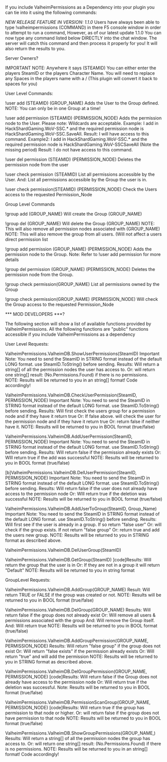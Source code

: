 If you include ValheimPermissions as a Dependency into your plugin you can tie into it using the following commands:

*NEW RELEASE FEATURE IN VERSION: 1.1.0*
Users have always been able to type !valheimpermissions (COMMAND) in there F5 console window in order to attempt to run a command, However, as of our latest update 1.1.0 You can now type any command listed below DIRECTLY into the chat window.  The server will catch this command and then process it properly for you!  It will also return the results to you.

Server Owners?


IMPORTANT NOTE: Anywhere it says (STEAMID) You can either enter the players SteamID or the players Character Name. You will need to replace any Spaces in the players name with a / (This plugin will convert it back to spaces for you)

User Level Commands:

!user add (STEAMID) (GROUP_NAME)
Adds the User to the Group defined.
NOTE: You can only be in one Group at a time!

!user add permission (STEAMID) (PERMISSION_NODE)
Adds the permission node to the User.
Please note: Wildcards are acceptable.
Example: I add in HackShardGaming.WoV-SSC.* and the required permission node is HackShardGaming.WoV-SSC.SaveAll.
Result: I will have access to this command.
Example2: I add in HackShardGaming.WoV-SSC.* and the required permission node is HackShardGaming.WoV-SSCSaveAll (Note the missing period)
Result: I do not have access to this command.

!user del permission (STEAMID) (PERMISSION_NODE)
Deletes the permission node from the user

!user check permission (STEAMID)
List all permissions accessible by the User.
And: List all permissions accessible by the Group the user is in.

!user check permission(STEAMID) (PERMISSION_NODE)
Check the Users access to the requested Permission_Node

Group Level Commands

!group add (GROUP_NAME)
Will create the Group (GROUP_NAME)

!group del (GROUP_NAME)
Will delete the Group (GROUP_NAME)
NOTE: This will also remove all permission nodes associated with (GROUP_NAME)
NOTE: This will also remove the group from all users. (Will not affect a users direct permission list

!group add permission (GROUP_NAME) (PERMISSION_NODE)
Adds the permission node to the Group.
Note: Refer to !user add permission for more details

!group del permission (GROUP_NAME) (PERMISSION_NODE)
Deletes the permission node from the Group.

!group check permission(GROUP_NAME)
List all permissions owned by the Group

!group check permission(GROUP_NAME) (PERMISSION_NODE)
Will check the Group access to the requested Permission_Node

*** MOD DEVELOPERS ***?


The following section will show a list of available functions provided by ValheimPermissions. All the following functions are "public" functions accessible if you include ValheimPermissions as a dependency

User Level Requests:

ValheimPermissions.ValheimDB.ShowUserPermissions(SteamID)
Important Note: You need to send the SteamID in STRING format instead of the default LONG format. use SteamID.ToString() before sending.
Results: Will return a string[] of all the permission nodes the user has access to.
Or: will return one string[] result: (No.Permissions.Found) if there is no permissions.
NOTE: Results will be returned to you in an string[] format! Code accordingly!

ValheimPermissions.ValheimDB.CheckUserPermission(SteamID, PERMISSION_NODE)
Important Note: You need to send the SteamID in STRING format instead of the default LONG format. use SteamID.ToString() before sending.
Results: Will first check the users group for a permission node and if they have it return true
Or: If false above. will check the user for the permission node and if they have it return true
Or: return false if neither have it.
NOTE: Results will be returned to you in BOOL format (true/false)

ValheimPermissions.ValheimDB.AddUserPermission(SteamID, PERMISSION_NODE)
Important Note: You need to send the SteamID in STRING format instead of the default LONG format. use SteamID.ToString() before sending.
Results: Will return false if the permission already exists
Or: WIll return true if the add was successful
NOTE: Results will be returned to you in BOOL format (true/false)

[b]ValheimPermissions.ValheimDB.DelUserPermission(SteamID, PERMISSION_NODE)
Important Note: You need to send the SteamID in STRING format instead of the default LONG format. use SteamID.ToString() before sending.
Results: Will return false if the user does not already have access to the permission node
Or: WIll return true if the deletion was successful
NOTE: Results will be returned to you in BOOL format (true/false)

ValheimPermissions.ValheimDB.AddUserToGroup(SteamID, Group_Name)
Important Note: You need to send the SteamID in STRING format instead of the default LONG format. use SteamID.ToString() before sending.
Results: Will first see if the user is already in a group. If so return "false user"
Or: will check if the group exists. If not return "false group"
Or: return true and add the users new group.
NOTE: Results will be returned to you in STRING format as described above.

ValheimPermissions.ValheimDB.DelUserGroup(SteamID)


ValheimPermissions.ValheimDB.GetGroup(SteamID)
]code]Results: Will return the group that the user is in
Or: If they are not in a group it will return "Default"
NOTE: Results will be returned to you in string format

GroupLevel Requests:

ValheimPermissions.ValheimDB.AddGroup(GROUP_NAME)
Result: Will return TRUE or FALSE if the group was created or not.
NOTE: Results will be returned to you in BOOL format (true/false)

ValheimPermissions.ValheimDB.DelGroup(GROUP_NAME)
Results: Will return false if the group does not already exist
Or: Will remove all users & permissions associated with the group
And: Will remove the Group itself.
And: Will return true
NOTE: Results will be returned to you in BOOL format (true/false)

ValheimPermissions.ValheimDB.AddGroupPermission(GROUP_NAME, PERMISSION_NODE)
Results: Will return "false group" if the group does not exist
Or: Will return "false exists" if the permission already exists
Or: Will return "true" and will add the permission
NOTE: Results will be returned to you in STRING format as described above.

ValheimPermissions.ValheimDB.DelGroupPermission(GROUP_NAME, PERMISSION_NODE)
[code]Results: Will return false if the Group does not already have access to the permission node
Or: Will return true if the deletion was successful.
Note: Results will be returned to you in BOOL format (true/false)

ValheimPermissions.ValheimDB.PermissionScanGroup(GROUP_NAME, PERMISSION_NODE)
[code]Results: Will return true if the group has permission to that node or higher.
Or: will return false if the group does not have permission to that node
NOTE: Results will be returned to you in BOOL format (true/false)

ValheimPermissions.ValheimDB.ShowGroupPermissions(GROUP_NAME,)
Results: Will return a string[] of all the permission nodes the group has access to.
Or: will return one string[] result: (No.Permissions.Found) if there is no permissions.
NOTE: Results will be returned to you in an string[] format! Code accordingly!